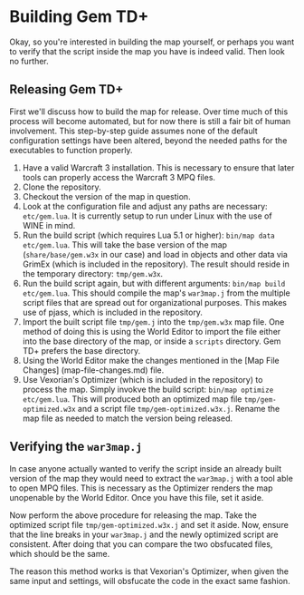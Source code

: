 # Building Gem TD+

Okay, so you're interested in building the map yourself, or perhaps you want
to verify that the script inside the map you have is indeed valid.  Then look
no further.

## Releasing Gem TD+

First we'll discuss how to build the map for release.  Over time much of this
process will become automated, but for now there is still a fair bit of human
involvement.  This step-by-step guide assumes none of the default
configuration settings have been altered, beyond the needed paths for the
executables to function properly. 

01. Have a valid Warcraft 3 installation.  This is necessary to ensure that
    later tools can properly access the Warcraft 3 MPQ files.
02. Clone the repository.
03. Checkout the version of the map in question.
04. Look at the configuration file and adjust any paths are necessary:
    `etc/gem.lua`.  It is currently setup to run under Linux with the use of
    WINE in mind.
05. Run the build script (which requires Lua 5.1 or higher): `bin/map data
    etc/gem.lua`.  This will take the base version of the map
    (`share/base/gem.w3x` in our case) and load in objects and other data via
    GrimEx (which is included in the repository).  The result should reside in
    the temporary directory: `tmp/gem.w3x`.
06. Run the build script again, but with different arguments: `bin/map build
    etc/gem.lua`.  This should compile the map's `war3map.j` from the multiple
    script files that are spread out for organizational purposes.  This makes
    use of pjass, which is included in the repository.
07. Import the built script file `tmp/gem.j` into the `tmp/gem.w3x` map
    file.  One method of doing this is using the World Editor to import the
    file either into the base directory of the map, or inside a `scripts`
    directory.  Gem TD+ prefers the base directory.
08. Using the World Editor make the changes mentioned in the [Map File
    Changes] (map-file-changes.md) file. 
09. Use Vexorian's Optimizer (which is included in the repository) to process
    the map.  Simply invokve the build script: `bin/map optimize etc/gem.lua`.
    This will produced both an optimized map file `tmp/gem-optimized.w3x` and
    a script file `tmp/gem-optimized.w3x.j`.  Rename the map file as needed to
    match the version being released.

## Verifying the `war3map.j`

In case anyone actually wanted to verify the script inside an already built
version of the map they would need to extract the `war3map.j` with a tool able
to open MPQ files.  This is necessary as the Optimizer renders the map
unopenable by the World Editor.  Once you have this file, set it aside.

Now perform the above procedure for releasing the map.  Take the optimized script file `tmp/gem-optimized.w3x.j` and set it aside.  Now, ensure that the line breaks in your `war3map.j` and the newly optimized script are consistent.
After doing that you can compare the two obsfucated files, which should be the
same.

The reason this method works is that Vexorian's Optimizer, when given the same
input and settings, will obsfucate the code in the exact same fashion.
